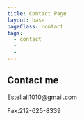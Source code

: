 ```yaml
---
title: Contact Page
layout: base
pageClass: contact
tags:
  - contact
  - 
  - 
---
```

 <section>
        <h1>Contact me</h1>
        <p>Estellali1010@gmail.com</p>
        <p>Fax:212-625-8339</p>
  </section>